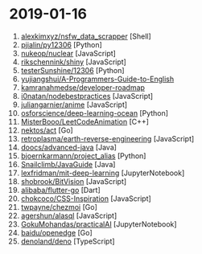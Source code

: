 # 2019-01-16

1. [alexkimxyz/nsfw_data_scrapper](https://github.com/alexkimxyz/nsfw_data_scrapper "Collection of scripts to aggregate image data for the purposes of training an NSFW Image Classifier") [Shell]
2. [pjialin/py12306](https://github.com/pjialin/py12306 "🚂 12306 购票助手，支持分布式，多账号，多任务购票以及 Web 页面管理") [Python]
3. [nukeop/nuclear](https://github.com/nukeop/nuclear "Popcorn Time for music") [JavaScript]
4. [rikschennink/shiny](https://github.com/rikschennink/shiny "🌟 Shiny reflections for mobile websites") [JavaScript]
5. [testerSunshine/12306](https://github.com/testerSunshine/12306 "12306智能刷票，订票") [Python]
6. [yujiangshui/A-Programmers-Guide-to-English](https://github.com/yujiangshui/A-Programmers-Guide-to-English "专为程序员编写的英语学习指南 v1.1") 
7. [kamranahmedse/developer-roadmap](https://github.com/kamranahmedse/developer-roadmap "Roadmap to becoming a web developer in 2019") 
8. [i0natan/nodebestpractices](https://github.com/i0natan/nodebestpractices "The largest Node.js best practices list (January 2019)") [JavaScript]
9. [juliangarnier/anime](https://github.com/juliangarnier/anime "JavaScript animation engine") [JavaScript]
10. [osforscience/deep-learning-ocean](https://github.com/osforscience/deep-learning-ocean "📡 All You Need to Know About Deep Learning - A kick-starter") [Python]
11. [MisterBooo/LeetCodeAnimation](https://github.com/MisterBooo/LeetCodeAnimation "Demonstrate all the questions on LeetCode in the form of animation.（用动画的形式呈现解LeetCode题目的思路）") [C++]
12. [nektos/act](https://github.com/nektos/act "Run your GitHub Actions locally") [Go]
13. [retroplasma/earth-reverse-engineering](https://github.com/retroplasma/earth-reverse-engineering "WIP") [JavaScript]
14. [doocs/advanced-java](https://github.com/doocs/advanced-java "😮 互联网 Java 工程师进阶知识完全扫盲") [Java]
15. [bjoernkarmann/project_alias](https://github.com/bjoernkarmann/project_alias "Alias is a teachable “parasite” that is designed to give users more control over their smart assistants, both when it comes to customisation and privacy. Through a simple app the user can train Alias to react on a custom wake-word/sound, and once trained, Alias can take control over your home assistant by activating it for you.") [Python]
16. [Snailclimb/JavaGuide](https://github.com/Snailclimb/JavaGuide "【Java学习+面试指南】 一份涵盖大部分Java程序员所需要掌握的核心知识。") [Java]
17. [lexfridman/mit-deep-learning](https://github.com/lexfridman/mit-deep-learning "Tutorials, assignments, and competitions for MIT Deep Learning related courses.") [JupyterNotebook]
18. [shobrook/BitVision](https://github.com/shobrook/BitVision "Bitcoin forecasting, trading, and charting software that works entirely in the terminal") [JavaScript]
19. [alibaba/flutter-go](https://github.com/alibaba/flutter-go "flutter 开发者帮助 APP，包含 flutter 常用 140+ 组件的demo 演示与中文文档") [Dart]
20. [chokcoco/CSS-Inspiration](https://github.com/chokcoco/CSS-Inspiration "CSS Inspiration，在这里找到写 CSS 的灵感！") [JavaScript]
21. [twpayne/chezmoi](https://github.com/twpayne/chezmoi "Manage your dotfiles securely across multiple machines.") [Go]
22. [agershun/alasql](https://github.com/agershun/alasql "AlaSQL.js - JavaScript SQL database for browser and Node.js. Handles both traditional relational tables and nested JSON data (NoSQL). Export, store, and import data from localStorage, IndexedDB, or Excel.") [JavaScript]
23. [GokuMohandas/practicalAI](https://github.com/GokuMohandas/practicalAI "📚A practical approach to learning machine learning.") [JupyterNotebook]
24. [baidu/openedge](https://github.com/baidu/openedge "Extend cloud computing, data and service seamlessly to edge devices.") [Go]
25. [denoland/deno](https://github.com/denoland/deno "A secure JavaScript / TypeScript runtime on V8") [TypeScript]
